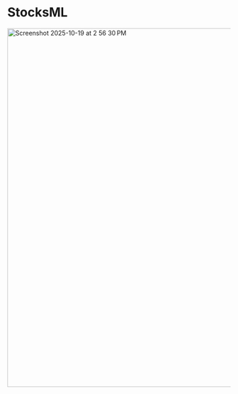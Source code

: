 # StocksML
<img width="1125" height="807" alt="Screenshot 2025-10-19 at 2 56 30 PM" src="https://github.com/user-attachments/assets/f901b8c5-1661-4fcb-9128-4d3b2d43ce25" />
